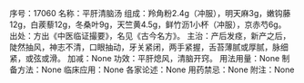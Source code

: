 序号：17060
名称：平肝清脑汤
组成：羚角粉2.4g（冲服），明天麻3g，嫩钩藤12g，白蒺藜12g，冬桑叶9g，天竺黄4.5g，鲜竹沥1小杯（冲服），京赤芍6g。
出处：方出《中医临证撮要》，名见《古今名方》。
主治：产后发痉，新产之后，陡然抽风，神志不清，口眼抽动，牙关紧闭，两手紧握，舌苔薄腻或厚腻，脉细紧，或弦或滑。
加减：None
功效：平肝熄风，清脑开窍。
用法用量：None
制备方法：None
临床应用：None
各家论述：None
用药禁忌：None
附注：None
